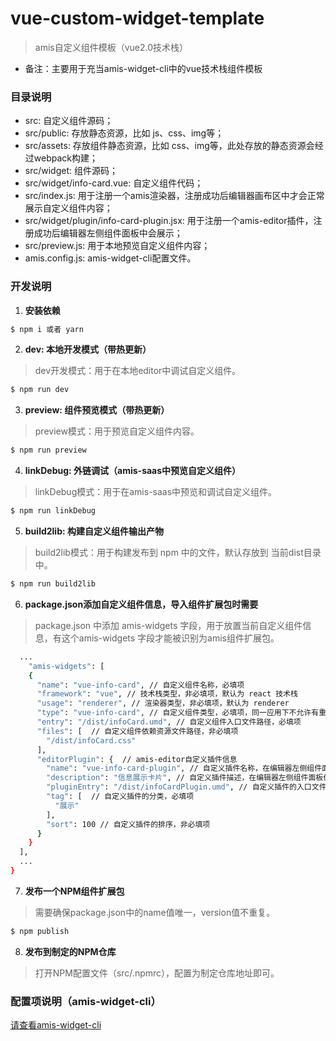 # vue-custom-widget-template
> amis自定义组件模板（vue2.0技术栈）
- 备注：主要用于充当amis-widget-cli中的vue技术栈组件模板

### 目录说明
- src: 自定义组件源码；
- src/public: 存放静态资源，比如 js、css、img等；
- src/assets: 存放组件静态资源，比如 css、img等，此处存放的静态资源会经过webpack构建；
- src/widget: 组件源码；
- src/widget/info-card.vue: 自定义组件代码；
- src/index.js: 用于注册一个amis渲染器，注册成功后编辑器画布区中才会正常展示自定义组件内容；
- src/widget/plugin/info-card-plugin.jsx: 用于注册一个amis-editor插件，注册成功后编辑器左侧组件面板中会展示；
- src/preview.js: 用于本地预览自定义组件内容；
- amis.config.js: amis-widget-cli配置文件。

### 开发说明

1. **安装依赖**
```bash
$ npm i 或者 yarn
```

2. **dev: 本地开发模式（带热更新）**
> dev开发模式：用于在本地editor中调试自定义组件。
```bash
$ npm run dev
```

3. **preview: 组件预览模式（带热更新）**
> preview模式：用于预览自定义组件内容。
```bash
$ npm run preview
```

4. **linkDebug: 外链调试（amis-saas中预览自定义组件）**
> linkDebug模式：用于在amis-saas中预览和调试自定义组件。
```bash
$ npm run linkDebug
```
5. **build2lib: 构建自定义组件输出产物**
> build2lib模式：用于构建发布到 npm 中的文件，默认存放到 当前dist目录中。
```bash
$ npm run build2lib
```
6. **package.json添加自定义组件信息，导入组件扩展包时需要**
> package.json 中添加 amis-widgets 字段，用于放置当前自定义组件信息，有这个amis-widgets 字段才能被识别为amis组件扩展包。
```bash
  ...
    "amis-widgets": [
    {
      "name": "vue-info-card", // 自定义组件名称，必填项
      "framework": "vue", // 技术栈类型，非必填项，默认为 react 技术栈
      "usage": "renderer", // 渲染器类型，非必填项，默认为 renderer
      "type": "vue-info-card", // 自定义组件类型，必填项，同一应用下不允许有重复的自定义组件类型
      "entry": "/dist/infoCard.umd", // 自定义组件入口文件路径，必填项
      "files": [  // 自定义组件依赖资源文件路径，非必填项
        "/dist/infoCard.css"
      ],
      "editorPlugin": {  // amis-editor自定义插件信息
        "name": "vue-info-card-plugin", // 自定义插件名称，在编辑器左侧组件面板作为title展示，必填项
        "description": "信息展示卡片", // 自定义插件描述，在编辑器左侧组件面板作为描述信息展示，必填项
        "pluginEntry": "/dist/infoCardPlugin.umd", // 自定义插件的入口文件，必填项
        "tag": [  // 自定义插件的分类，必填项
          "展示"
        ],
        "sort": 100 // 自定义插件的排序，非必填项
      }
    }
  ],
  ...
}
```
7. **发布一个NPM组件扩展包**
> 需要确保package.json中的name值唯一，version值不重复。
```bash
$ npm publish
```
8. **发布到制定的NPM仓库**
> 打开NPM配置文件（src/.npmrc），配置为制定仓库地址即可。
### 配置项说明（amis-widget-cli）
[请查看amis-widget-cli](https://github.com/aisuda/amis-widget-cli)

